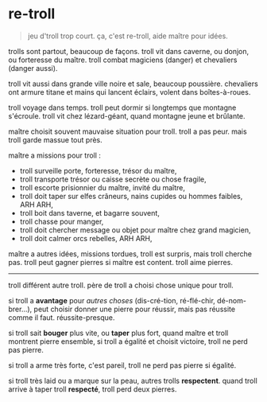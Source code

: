 # re-troll

> jeu d'troll trop court. ça, c'est re-troll, aide maître pour idées.

trolls sont partout, beaucoup de façons. troll vit dans caverne, ou donjon, ou forteresse du maître. troll combat magiciens (danger) et chevaliers (danger aussi).

troll vit aussi dans grande ville noire et sale, beaucoup poussière. chevaliers ont armure titane et mains qui lancent éclairs, volent dans boîtes-à-roues.

troll voyage dans temps. troll peut dormir si longtemps que montagne s'écroule. troll vit chez lézard-géant, quand montagne jeune et brûlante.

maître choisit souvent mauvaise situation pour troll. troll a pas peur. mais troll garde massue tout près.

maître a missions pour troll :

* troll surveille porte, forteresse, trésor du maître,
* troll transporte trésor ou caisse secrète ou chose fragile,
* troll escorte prisionnier du maître, invité du maître,
* troll doit taper sur elfes crâneurs, nains cupides ou hommes faibles, ARH ARH,
* troll boit dans taverne, et bagarre souvent,
* troll chasse pour manger,
* troll doit chercher message ou objet pour maître chez grand magicien,
* troll doit calmer orcs rebelles, ARH ARH,

maître a autres idées, missions tordues, troll est surpris, mais troll cherche pas. troll peut gagner pierres si maître est content. troll aime pierres.

----

troll différent autre troll. père de troll a choisi chose unique pour troll.

si troll a **avantage** pour *autres choses* (dis-cré-tion, ré-flé-chir, dé-nom-brer...), peut choisir donner une pierre pour réussir, mais pas réussite comme il faut. réussite-presque.

si troll sait **bouger** plus vite, ou **taper** plus fort, quand maître et troll montrent pierre ensemble, si troll a égalité et choisit victoire, troll ne perd pas pierre.

si troll a arme très forte, c'est pareil, troll ne perd pas pierre si égalité.

si troll très laid ou a marque sur la peau, autres trolls **respectent**. quand troll arrive à taper troll **respecté**, troll perd deux pierres.
